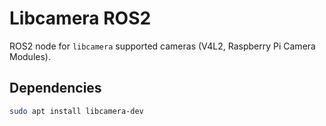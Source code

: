 # Libcamera ROS2

ROS2 node for `libcamera` supported cameras (V4L2, Raspberry Pi Camera Modules).

## Dependencies

```bash
sudo apt install libcamera-dev
```

